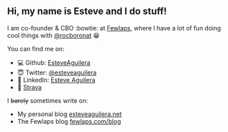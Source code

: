 ## Hi, my name is Esteve and I do stuff!

I am co-founder & CBO :bowtie: at [Fewlaps](http://fewlaps.com), where I have a lot of fun doing cool things with [@rocboronat](https://github.com/rocboronat) :grin:

You can find me on:

- :computer: Github: [EsteveAguilera](http://github.com/EsteveAguilera)
- :innocent: Twitter: [@esteveaguilera](https://twitter.com/esteveaguilera)
- :necktie: LinkedIn: [Esteve Aguilera](https://www.linkedin.com/in/esteveaguilera/)
- :running: [Strava](https://www.strava.com/athletes/5770095)

I ~~barely~~ sometimes write on: 

- My personal blog [esteveaguilera.net](http://esteveaguilera.net)
- The Fewlaps blog [fewlaps.com/blog](http://fewlaps.com/blog/)
